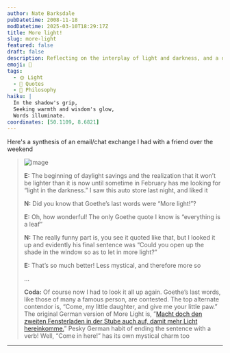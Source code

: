 ```yaml
---
author: Nate Barksdale
pubDatetime: 2008-11-18
modDatetime: 2025-03-10T18:29:17Z
title: More light!
slug: more-light
featured: false
draft: false
description: Reflecting on the interplay of light and darkness, and a discussion on Goethe's fascinating last words.
emoji: 🌅
tags:
  - 🌞 Light
  - 📖 Quotes
  - 🤔 Philosophy
haiku: |
  In the shadow's grip,  
  Seeking warmth and wisdom's glow,  
  Words illuminate.
coordinates: [50.1109, 8.6821]
---
```


Here's a synthesis of an email/chat exchange I had with a friend over the weekend

> ![image](http://culture-making.com/media/DSCF0023.jpg)
>
> **E:** The beginning of daylight savings and the realization that it won’t be lighter than it is now until sometime in February has me looking for “light in the darkness.” I saw this auto store last night, and liked it
>
> **N:** Did you know that Goethe’s last words were “More light!”?
>
> **E:** Oh, how wonderful! The only Goethe quote I know is “everything is a leaf”
>
> **N:** The really funny part is, you see it quoted like that, but I looked it up and evidently his final sentence was “Could you open up the shade in the window so as to let in more light?”
>
> **E:** That’s so much better! Less mystical, and therefore more so
>
> …
>
> **Coda:** Of course now I had to look it all up again. Goethe’s last words, like those of many a famous person, are contested. The top alternate contendor is, “Come, my little daughter, and give me your little paw.” The original German version of More Light is, ”[Macht doch den zweiten Fensterladen in der Stube auch auf, damit mehr Licht hereinkomme.](http://books.google.com/books?id=MC4TAAAAYAAJ&pg=PA677&dq=goethe+%22mehr+licht%22+zweiten&lr=&as_brr=1&ei=gxMjSfWBNZLakASZx_yZDg)” Pesky German habit of ending the sentence with a verb! Well, “Come in here!” has its own mystical charm too

---
